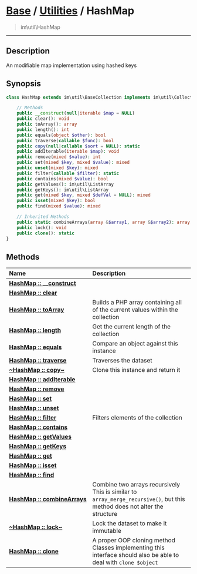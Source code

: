 # [Base](base.md) / [Utilities](util.md) / HashMap
 > im\util\HashMap
____

## Description
An modifiable map implementation using hashed keys

## Synopsis
```php
class HashMap extends im\util\BaseCollection implements im\util\Collection, Traversable, im\features\Cloneable, im\features\Serializable, IteratorAggregate, im\util\MapArray, im\util\MutableObjectMappedArray, im\util\ImmutableMappedArray, im\util\MutableMappedArray, im\util\ImmutableObjectMappedArray {

    // Methods
    public __construct(null|iterable $map = NULL)
    public clear(): void
    public toArray(): array
    public length(): int
    public equals(object $other): bool
    public traverse(callable $func): bool
    public copy(null|callable $sort = NULL): static
    public addIterable(iterable $map): void
    public remove(mixed $value): int
    public set(mixed $key, mixed $value): mixed
    public unset(mixed $key): mixed
    public filter(callable $filter): static
    public contains(mixed $value): bool
    public getValues(): im\util\ListArray
    public getKeys(): im\util\ListArray
    public get(mixed $key, mixed $defVal = NULL): mixed
    public isset(mixed $key): bool
    public find(mixed $value): mixed

    // Inherited Methods
    public static combineArrays(array &$array1, array &$array2): array
    public lock(): void
    public clone(): static
}
```

## Methods
| Name | Description |
| :--- | :---------- |
| [__HashMap&nbsp;::&nbsp;\_\_construct__](util-HashMap-__construct.md) |  |
| [__HashMap&nbsp;::&nbsp;clear__](util-HashMap-clear.md) |  |
| [__HashMap&nbsp;::&nbsp;toArray__](util-HashMap-toArray.md) | Builds a PHP array containing all of the current values within the collection |
| [__HashMap&nbsp;::&nbsp;length__](util-HashMap-length.md) | Get the current length of the collection |
| [__HashMap&nbsp;::&nbsp;equals__](util-HashMap-equals.md) | Compare an object against this instance |
| [__HashMap&nbsp;::&nbsp;traverse__](util-HashMap-traverse.md) | Traverses the dataset |
| [__~HashMap&nbsp;::&nbsp;copy~__](util-HashMap-copy.md) | Clone this instance and return it |
| [__HashMap&nbsp;::&nbsp;addIterable__](util-HashMap-addIterable.md) |  |
| [__HashMap&nbsp;::&nbsp;remove__](util-HashMap-remove.md) |  |
| [__HashMap&nbsp;::&nbsp;set__](util-HashMap-set.md) |  |
| [__HashMap&nbsp;::&nbsp;unset__](util-HashMap-unset.md) |  |
| [__HashMap&nbsp;::&nbsp;filter__](util-HashMap-filter.md) | Filters elements of the collection |
| [__HashMap&nbsp;::&nbsp;contains__](util-HashMap-contains.md) |  |
| [__HashMap&nbsp;::&nbsp;getValues__](util-HashMap-getValues.md) |  |
| [__HashMap&nbsp;::&nbsp;getKeys__](util-HashMap-getKeys.md) |  |
| [__HashMap&nbsp;::&nbsp;get__](util-HashMap-get.md) |  |
| [__HashMap&nbsp;::&nbsp;isset__](util-HashMap-isset.md) |  |
| [__HashMap&nbsp;::&nbsp;find__](util-HashMap-find.md) |  |
| [__HashMap&nbsp;::&nbsp;combineArrays__](util-HashMap-combineArrays.md) | Combine two arrays recursively  This is similar to `array_merge_recursive()`, but this method does not alter the structure |
| [__~HashMap&nbsp;::&nbsp;lock~__](util-HashMap-lock.md) | Lock the dataset to make it immutable |
| [__HashMap&nbsp;::&nbsp;clone__](util-HashMap-clone.md) | A proper OOP cloning method  Classes implementing this interface should also be able to deal with `clone $object` |
